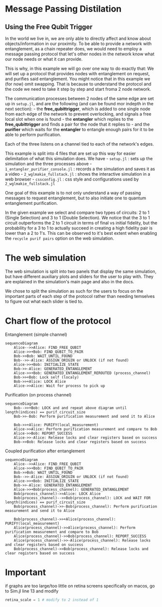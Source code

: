# Message Passing Distilation

## Using the Free Qubit Trigger

In the world we live in, we are only able to directly affect and know about objects/information
in our proximity. To be able to provide a network with entanglement, as a chain repeater does, we would need to employ a message passing protocol that let's other nodes in the network know what our node needs or what it can provide.

This is why, in this example we will go over one way to do exactly that: We will set up a protocol that provides nodes with entanglement on request, and purifies said entanglement.
You might notice that in this example we (for now) omit swapping. That is because to understand the protocol and the code we need to take it step by step and start froma  2 node network.

The communication processes between 2 nodes of the same edge are set up in `setup.jl`, and are the following (and can be found mor indepth in the next section):
    - the **free_qubittrigger**, which is added to one single node from each edge of the network to prevent overlocking, and signals a free local slot when one is found
    - the **entangler** which replies to the **free_qubittrigger** and finds a pair for the node that it replies to
    - and the **purifier** which waits for the **entangler** to entangle enough pairs for it to be able to perform purification.

Each of the three listens on a channel tied to each of the network's edges.

This example is split into 4 files that are set up this way for easier delimitation of
what this simulation does. We have
    - `setup.jl` : sets up the simulation and the three processes above
    - `1_entangler_purifier_console.jl` : records a the simulation and saves it as a video
    - `2_wglmakie_fullstack.jl` : shows the interactive simulation in a web browser
    - `cssconfig.jl` : css style and configurations used by `2_wglmakie_fullstack.jl`

One goal of this example is to not only understand a way of passing messages to request entanglement, but to also initiate one to quantum entanglement purification. 

In the given example we select and compare two types of circuits: 2 to 1 (Single Selection)
and 3 to 1 (Double Selection). We notice that the 3 to 1 circuit outperforms the 2 to 1 circuit
in terms of final vs initial fidelity, but the probability for a 3 to 1 to actually succeed in creating a high fidelity pair is lower than a 2 to 1's. This can be observed to it's best extent when enabling the `recycle purif pairs` option on the web simulation.

# The web simulation

The web simulation is split into two panels that display the same simulation, but have different auxiliary plots and sliders for the user to play with. They are explained in the simulation's main page and also in the docs.

We chose to split the simulation as such for the users to focus on the important parts of each step of the protocol rather than needing temselves to figure out what each slider is tied to.

# Chart flow of the protocol

Entanglement (simple channel)

```mermaid
sequenceDiagram
    Alice-->>Alice: FIND_FREE_QUBIT
    Alice->>+Bob: FIND_QUBIT_TO_PAIR
    Bob->>Bob: WAIT_UNTIL_FOUND
    Bob-->>-Alice: ASSIGN_ORIGIN or UNLOCK (if not found)
    Alice->>+Bob: INITIALIZE_STATE
    Bob->>-Alice: GENERATED_ENTANGLEMENT
    Alice->>+Bob: GENERATED_ENTANGLEMENT_REROUTED (process_channel)
    Bob->>+Bob: Lock self (localy)
    Bob->>+Alice: LOCK Alice
    Alice->>Alice: Wait for process to pick up
```
Purification (on process channel)

```mermaid
sequenceDiagram
    Bob-->>+Bob: LOCK and and repeat above diagram until length(indices) == purif_circuit_size
    Bob->>-Bob: Perform purification measurement and send it to Alice

    Bob->>+Alice: PURIFY(local_measurement)
    Alice->>Alice: Perform purification measurement and compare to Bob
    Alice->>Bob: REPORT_SUCCESS
    Alice->>-Alice: Release locks and clear registers based on success
    Bob->>Bob: Release locks and clear registers based on success
```

Coupled purification after entanglement

```mermaid
sequenceDiagram
    Alice-->>Alice: FIND_FREE_QUBIT
    Alice->>+Bob: FIND_QUBIT_TO_PAIR
    Bob->>Bob: WAIT_UNTIL_FOUND
    Bob-->>-Alice: ASSIGN_ORIGIN or UNLOCK (if not found)
    Alice->>+Bob: INITIALIZE_STATE
    Bob->>-Alice: GENERATED_ENTANGLEMENT
    Alice->>+Bob(process_channel): GENERATED_ENTANGLEMENT
    Bob(process_channel)->>Alice: LOCK Alice
    Bob(process_channel)-->>Bob(process_channel): LOCK and WAIT FOR length(indices) == purif_circuit_size
    Bob(process_channel)->>-Bob(process_channel): Perform purification measurement and send it to Alice

    Bob(process_channel)->>+Alice(process_channel): PURIFY(local_measurement)
    Alice(process_channel)->>Alice(process_channel): Perform purification measurement and compare to Bob
    Alice(process_channel)->>Bob(process_channel): REPORT_SUCCESS
    Alice(process_channel)->>-Alice(process_channel): Release locks and clear registers based on success
    Bob(process_channel)->>Bob(process_channel): Release locks and clear registers based on success
```

# Important
if graphs are too large/too little on retina screens specifically on macos,
go to Sim.jl line 13 and modify
```julia
retina_scale = 1 # modify to 2 instead of 1
```
